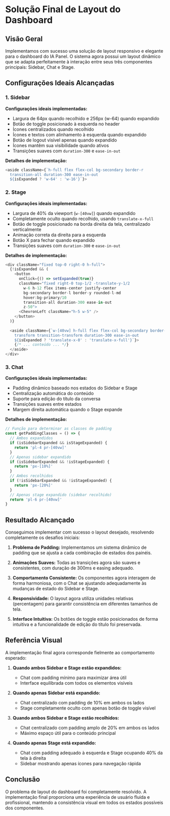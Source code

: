 # Solução Final de Layout do Dashboard

## Visão Geral

Implementamos com sucesso uma solução de layout responsivo e elegante para o dashboard do IA Panel. O sistema agora possui um layout dinâmico que se adapta perfeitamente à interação entre seus três componentes principais: Sidebar, Chat e Stage.

## Configurações Ideais Alcançadas

### 1. Sidebar

**Configurações ideais implementadas:**
- Largura de 64px quando recolhido e 256px (w-64) quando expandido
- Botão de toggle posicionado à esquerda no header
- Ícones centralizados quando recolhido
- Ícones e textos com alinhamento à esquerda quando expandido
- Botão de logout visível apenas quando expandido
- Ícones mantêm sua visibilidade quando ativos
- Transições suaves com `duration-300` e `ease-in-out`

**Detalhes de implementação:**
```typescript
<aside className={`h-full flex flex-col bg-secondary border-r 
  transition-all duration-300 ease-in-out
  ${isExpanded ? 'w-64' : 'w-16'}`}>
```

### 2. Stage

**Configurações ideais implementadas:**
- Largura de 40% da viewport (`w-[40vw]`) quando expandido
- Completamente oculto quando recolhido, usando `translate-x-full`
- Botão de toggle posicionado na borda direita da tela, centralizado verticalmente
- Animação correta da direita para a esquerda
- Botão X para fechar quando expandido
- Transições suaves com `duration-300` e `ease-in-out`

**Detalhes de implementação:**
```typescript
<div className="fixed top-0 right-0 h-full">
  {!isExpanded && (
    <button
      onClick={() => setExpanded(true)}
      className="fixed right-0 top-1/2 -translate-y-1/2
        w-6 h-12 flex items-center justify-center 
        bg-secondary border-l border-y rounded-l-md 
        hover:bg-primary/10 
        transition-all duration-300 ease-in-out
        z-50">
      <ChevronLeft className="h-5 w-5" />
    </button>
  )}
  
  <aside className={`w-[40vw] h-full flex flex-col bg-secondary border-l 
    transform transition-transform duration-300 ease-in-out
    ${isExpanded ? 'translate-x-0' : 'translate-x-full'}`}>
    {/* ... conteúdo ... */}
  </aside>
</div>
```

### 3. Chat

**Configurações ideais implementadas:**
- Padding dinâmico baseado nos estados do Sidebar e Stage
- Centralização automática do conteúdo
- Suporte para edição do título da conversa
- Transições suaves entre estados
- Margem direita automática quando o Stage expande

**Detalhes de implementação:**
```typescript
// Função para determinar as classes de padding
const getPaddingClasses = () => {
  // Ambos expandidos
  if (isSidebarExpanded && isStageExpanded) {
    return 'pl-4 pr-[40vw]'
  }
  // Apenas sidebar expandido
  if (isSidebarExpanded && !isStageExpanded) {
    return 'px-[10%]'
  }
  // Ambos recolhidos
  if (!isSidebarExpanded && !isStageExpanded) {
    return 'px-[20%]'
  }
  // Apenas stage expandido (sidebar recolhido)
  return 'pl-6 pr-[40vw]'
}
```

## Resultado Alcançado

Conseguimos implementar com sucesso o layout desejado, resolvendo completamente os desafios iniciais:

1. **Problema de Padding:** Implementamos um sistema dinâmico de padding que se ajusta a cada combinação de estados dos painéis.

2. **Animações Suaves:** Todas as transições agora são suaves e consistentes, com duração de 300ms e easing adequado.

3. **Comportamento Consistente:** Os componentes agora interagem de forma harmoniosa, com o Chat se ajustando adequadamente às mudanças de estado do Sidebar e Stage.

4. **Responsividade:** O layout agora utiliza unidades relativas (percentagem) para garantir consistência em diferentes tamanhos de tela.

5. **Interface Intuitiva:** Os botões de toggle estão posicionados de forma intuitiva e a funcionalidade de edição do título foi preservada.

## Referência Visual

A implementação final agora corresponde fielmente ao comportamento esperado:

1. **Quando ambos Sidebar e Stage estão expandidos:**
   - Chat com padding mínimo para maximizar área útil
   - Interface equilibrada com todos os elementos visíveis

2. **Quando apenas Sidebar está expandido:**
   - Chat centralizado com padding de 10% em ambos os lados
   - Stage completamente oculto com apenas botão de toggle visível

3. **Quando ambos Sidebar e Stage estão recolhidos:**
   - Chat centralizado com padding amplo de 20% em ambos os lados
   - Máximo espaço útil para o conteúdo principal

4. **Quando apenas Stage está expandido:**
   - Chat com padding adequado à esquerda e Stage ocupando 40% da tela à direita
   - Sidebar mostrando apenas ícones para navegação rápida

## Conclusão

O problema de layout do dashboard foi completamente resolvido. A implementação final proporciona uma experiência de usuário fluida e profissional, mantendo a consistência visual em todos os estados possíveis dos componentes. 